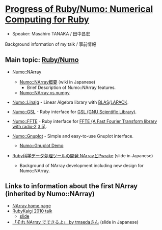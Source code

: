 # [Progress of Ruby/Numo: Numerical Computing for Ruby](http://rubykaigi.org/2017/presentations/masa16tanaka.html)

* Speaker: Masahiro TANAKA / 田中昌宏

Background information of my talk / 事前情報

## Main topic: [Ruby/Numo](https://github.com/ruby-numo)

* [Numo::NArray](https://github.com/ruby-numo/narray)
    * [Numo::NArray概要](https://github.com/ruby-numo/narray/wiki/Numo::NArray%E6%A6%82%E8%A6%81) (wiki in Japanese)
        * Brief Description of Numo::NArray features.
    * [Numo::NArray vs numpy](https://github.com/ruby-numo/narray/wiki/Numo-vs-numpy)

* [Numo::Linalg](https://github.com/ruby-numo/linalg) - Linear Algebra library with [BLAS](http://www.netlib.org/blas/)/[LAPACK](http://www.netlib.org/lapack/).
* [Numo::GSL](https://github.com/ruby-numo/gsl) - Ruby interface for [GSL (GNU Scientific Library)](http://www.gnu.org/software/gsl/).
* [Numo::FFTE](https://github.com/ruby-numo/ffte) - Ruby interface for [FFTE (A Fast Fourier Transform library with radix-2,3,5)](http://www.ffte.jp/).
* [Numo::Gnuplot](https://github.com/ruby-numo/gnuplot) - Simple and easy-to-use Gnuplot interface.
    * [Numo::Gnuplot Demo](https://github.com/ruby-numo/gnuplot-demo)

* [Ruby科学データ処理ツールの開発 NArrayとPwrake](https://www.slideshare.net/masa16tanaka/narray-pwrake) (slide in Japanese)
    * Background of NArray development including new design for Numo::NArray.

## Links to information about the first NArray (inherited by Numo::NArray)
* [NArray home page](https://masa16.github.io/narray/)
* [RubyKaigi 2010 talk](http://rubykaigi.org/2010/ja/events/83/)
    * [slide](https://www.slideshare.net/masa16tanaka/narray-and-scientific-computing-with-ruby)
* [「それ NArray でできるよ」 by tmaedaさん](https://speakerdeck.com/tmaedax/sore-narray-dedekiruyo) (slide in Japanese)
